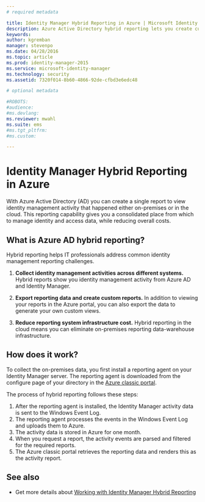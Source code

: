 ```yaml
---
# required metadata

title: Identity Manager Hybrid Reporting in Azure | Microsoft Identity Manager
description: Azure Active Directory hybrid reporting lets you create custom reports that include both cloud and on-premises events.
keywords:
author: kgremban
manager: stevenpo
ms.date: 04/28/2016
ms.topic: article
ms.prod: identity-manager-2015
ms.service: microsoft-identity-manager
ms.technology: security
ms.assetid: 7320f014-8b60-4866-92de-cfbd3e6edc48

# optional metadata

#ROBOTS:
#audience:
#ms.devlang:
ms.reviewer: mwahl
ms.suite: ems
#ms.tgt_pltfrm:
#ms.custom:

---
```


# Identity Manager Hybrid Reporting in Azure
With Azure Active Directory (AD) you can create a single report to view identity management activity that happened either on-premises or in the cloud. This reporting capability gives you a consolidated place from which to manage identity and access data, while reducing overall costs.

## What is Azure AD hybrid reporting?
Hybrid reporting helps IT professionals address common identity management reporting challenges.

1. **Collect identity management activities across different systems.** Hybrid reports show you identity management activity from Azure AD and Identity Manager.

2. **Export reporting data and create custom reports.** In addition to viewing your reports in the Azure portal, you can also export the data to generate your own custom views.

3. **Reduce reporting system infrastructure cost.** Hybrid reporting in the cloud means you can eliminate on-premises reporting data-warehouse infrastructure.

## How does it work?

To collect the on-premises data, you first install a reporting agent on your Identity Manager server. The reporting agent is downloaded from the configure page of your directory in the [Azure classic portal](https://manage.windowsazure.com/).

The process of hybrid reporting follows these steps:
1. After the reporting agent is installed, the Identity Manager activity data is sent to the Windows Event Log.
2. The reporting agent processes the events in the Windows Event Log and uploads them to Azure.
3. The activity data is stored in Azure for one month.
4. When you request a report, the activity events are parsed and filtered for the required reports.
5. The Azure classic portal retrieves the reporting data and renders this as the activity report.

## See also
- Get more details about [Working with Identity Manager Hybrid Reporting](/microsoft-identity-manager/deploy-use/working-with-identity-manager-hybrid-reporting)
